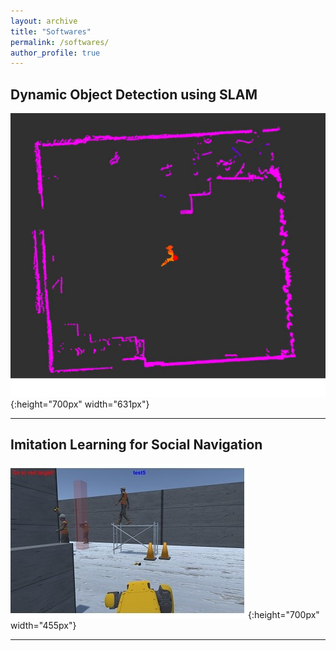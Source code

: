 ```yaml
---
layout: archive
title: "Softwares"
permalink: /softwares/
author_profile: true
---
```


## Dynamic Object Detection using SLAM

![Edit](/images/dynamic_object_detection_using_SLAM.png){:height="700px" width="631px"}

------

## Imitation Learning for Social Navigation

![Edit](/images/imitation_learning_for_social_navigation.jpg){:height="700px" width="455px"}

------

